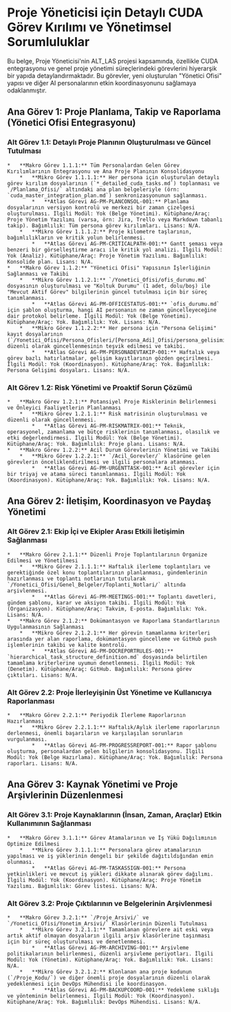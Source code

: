 # Proje Yöneticisi için Detaylı CUDA Görev Kırılımı ve Yönetimsel Sorumluluklar

Bu belge, Proje Yöneticisi'nin ALT_LAS projesi kapsamında, özellikle CUDA entegrasyonu ve genel proje yönetimi süreçlerindeki görevlerini hiyerarşik bir yapıda detaylandırmaktadır. Bu görevler, yeni oluşturulan "Yönetici Ofisi" yapısı ve diğer AI personalarının etkin koordinasyonunu sağlamaya odaklanmıştır.

## Ana Görev 1: Proje Planlama, Takip ve Raporlama (Yönetici Ofisi Entegrasyonu)

### Alt Görev 1.1: Detaylı Proje Planının Oluşturulması ve Güncel Tutulması
    *   **Makro Görev 1.1.1:** Tüm Personalardan Gelen Görev Kırılımlarının Entegrasyonu ve Ana Proje Planının Konsolidasyonu
        *   **Mikro Görev 1.1.1.1:** Her persona için oluşturulan detaylı görev kırılım dosyalarının (`*_detailed_cuda_tasks.md`) toplanması ve `/Planlama_Ofisi/` altındaki ana plan belgeleriyle (örn: `cuda_master_integration_plan.md`) senkronizasyonunun sağlanması.
            *   **Atlas Görevi AG-PM-PLANCONSOL-001:** Planlama dosyalarının versiyon kontrolü ve merkezi bir zaman çizelgesi oluşturulması. İlgili Modül: Yok (Belge Yönetimi). Kütüphane/Araç: Proje Yönetim Yazılımı (varsa, örn: Jira, Trello veya Markdown tabanlı takip). Bağımlılık: Tüm persona görev kırılımları. Lisans: N/A.
        *   **Mikro Görev 1.1.1.2:** Proje kilometre taşlarının, bağımlılıkların ve kritik yolun belirlenmesi.
            *   **Atlas Görevi AG-PM-CRITICALPATH-001:** Gantt şeması veya benzeri bir görselleştirme aracı ile kritik yol analizi. İlgili Modül: Yok (Analiz). Kütüphane/Araç: Proje Yönetim Yazılımı. Bağımlılık: Konsolide plan. Lisans: N/A.
    *   **Makro Görev 1.1.2:** "Yönetici Ofisi" Yapısının İşlerliğinin Sağlanması ve Takibi
        *   **Mikro Görev 1.1.2.1:** `/Yonetici_Ofisi/ofis_durumu.md` dosyasının oluşturulması ve "Koltuk Durumu" (1 adet, dolu/boş) ile "Mevcut Aktif Görev" bilgilerinin güncel tutulması için bir süreç tanımlanması.
            *   **Atlas Görevi AG-PM-OFFICESTATUS-001:** `ofis_durumu.md` için şablon oluşturma, hangi AI personanın ne zaman güncelleyeceğine dair protokol belirleme. İlgili Modül: Yok (Belge Yönetimi). Kütüphane/Araç: Yok. Bağımlılık: Yok. Lisans: N/A.
        *   **Mikro Görev 1.1.2.2:** Her persona için "Persona Gelişimi" kayıt dosyalarının (`/Yonetici_Ofisi/Persona_Ofisleri/[Persona_Adi]_Ofisi/persona_gelisimi.md`) düzenli olarak güncellenmesinin teşvik edilmesi ve takibi.
            *   **Atlas Görevi AG-PM-PERSONADEVTAKIP-001:** Haftalık veya görev bazlı hatırlatmalar, gelişim kayıtlarının gözden geçirilmesi. İlgili Modül: Yok (Koordinasyon). Kütüphane/Araç: Yok. Bağımlılık: Persona Gelişimi dosyaları. Lisans: N/A.

### Alt Görev 1.2: Risk Yönetimi ve Proaktif Sorun Çözümü
    *   **Makro Görev 1.2.1:** Potansiyel Proje Risklerinin Belirlenmesi ve Önleyici Faaliyetlerin Planlanması
        *   **Mikro Görev 1.2.1.1:** Risk matrisinin oluşturulması ve düzenli olarak güncellenmesi.
            *   **Atlas Görevi AG-PM-RISKMATRIX-001:** Teknik, operasyonel, zamanlama ve bütçe risklerinin tanımlanması, olasılık ve etki değerlendirmesi. İlgili Modül: Yok (Belge Yönetimi). Kütüphane/Araç: Yok. Bağımlılık: Proje planı. Lisans: N/A.
    *   **Makro Görev 1.2.2:** Acil Durum Görevlerinin Yönetimi ve Takibi
        *   **Mikro Görev 1.2.2.1:** `/Acil_Gorevler/` klasörüne gelen görevlerin önceliklendirilmesi ve ilgili personalara atanması.
            *   **Atlas Görevi AG-PM-URGENTTASK-001:** Acil görevler için bir triyaj ve atama süreci tanımlanması. İlgili Modül: Yok (Koordinasyon). Kütüphane/Araç: Yok. Bağımlılık: Yok. Lisans: N/A.

## Ana Görev 2: İletişim, Koordinasyon ve Paydaş Yönetimi

### Alt Görev 2.1: Ekip İçi ve Ekipler Arası Etkili İletişimin Sağlanması
    *   **Makro Görev 2.1.1:** Düzenli Proje Toplantılarının Organize Edilmesi ve Yönetilmesi
        *   **Mikro Görev 2.1.1.1:** Haftalık ilerleme toplantıları ve gerektiğinde özel konu toplantılarının planlanması, gündemlerinin hazırlanması ve toplantı notlarının tutularak `/Yonetici_Ofisi/Genel_Belgeler/Toplanti_Notlari/` altında arşivlenmesi.
            *   **Atlas Görevi AG-PM-MEETINGS-001:** Toplantı davetleri, gündem şablonu, karar ve aksiyon takibi. İlgili Modül: Yok (Organizasyon). Kütüphane/Araç: Takvim, E-posta. Bağımlılık: Yok. Lisans: N/A.
    *   **Makro Görev 2.1.2:** Dokümantasyon ve Raporlama Standartlarının Uygulanmasının Sağlanması
        *   **Mikro Görev 2.1.2.1:** Her görevin tamamlanma kriterleri arasında yer alan raporlama, dokümantasyon güncelleme ve GitHub push işlemlerinin takibi ve kalite kontrolü.
            *   **Atlas Görevi AG-PM-DOCREPORTRULES-001:** `hierarchical_task_structure_definition.md` dosyasında belirtilen tamamlama kriterlerine uyumun denetlenmesi. İlgili Modül: Yok (Denetim). Kütüphane/Araç: GitHub. Bağımlılık: Persona görev çıktıları. Lisans: N/A.

### Alt Görev 2.2: Proje İlerleyişinin Üst Yönetime ve Kullanıcıya Raporlanması
    *   **Makro Görev 2.2.1:** Periyodik İlerleme Raporlarının Hazırlanması
        *   **Mikro Görev 2.2.1.1:** Haftalık/Aylık ilerleme raporlarının derlenmesi, önemli başarıların ve karşılaşılan sorunların vurgulanması.
            *   **Atlas Görevi AG-PM-PROGRESSREPORT-001:** Rapor şablonu oluşturma, personalardan gelen bilgilerin konsolidasyonu. İlgili Modül: Yok (Belge Hazırlama). Kütüphane/Araç: Yok. Bağımlılık: Persona raporları. Lisans: N/A.

## Ana Görev 3: Kaynak Yönetimi ve Proje Arşivlerinin Düzenlenmesi

### Alt Görev 3.1: Proje Kaynaklarının (İnsan, Zaman, Araçlar) Etkin Kullanımının Sağlanması
    *   **Makro Görev 3.1.1:** Görev Atamalarının ve İş Yükü Dağılımının Optimize Edilmesi
        *   **Mikro Görev 3.1.1.1:** Personalara görev atamalarının yapılması ve iş yüklerinin dengeli bir şekilde dağıtıldığından emin olunması.
            *   **Atlas Görevi AG-PM-TASKASSIGN-001:** Persona yetkinlikleri ve mevcut iş yükleri dikkate alınarak görev dağılımı. İlgili Modül: Yok (Koordinasyon). Kütüphane/Araç: Proje Yönetim Yazılımı. Bağımlılık: Görev listesi. Lisans: N/A.

### Alt Görev 3.2: Proje Çıktılarının ve Belgelerinin Arşivlenmesi
    *   **Makro Görev 3.2.1:** `/Proje_Arsivi/` ve `/Yonetici_Ofisi/Yonetim_Arsivi/` Klasörlerinin Düzenli Tutulması
        *   **Mikro Görev 3.2.1.1:** Tamamlanan görevlere ait eski veya artık aktif olmayan dosyaların ilgili arşiv klasörlerine taşınması için bir süreç oluşturulması ve denetlenmesi.
            *   **Atlas Görevi AG-PM-ARCHIVING-001:** Arşivleme politikalarının belirlenmesi, düzenli arşivleme periyotları. İlgili Modül: Yok (Yönetim). Kütüphane/Araç: Yok. Bağımlılık: Yok. Lisans: N/A.
        *   **Mikro Görev 3.2.1.2:** Klonlanan ana proje kodunun (`/Proje_Kodu/`) ve diğer önemli proje dosyalarının düzenli olarak yedeklenmesi için DevOps Mühendisi ile koordinasyon.
            *   **Atlas Görevi AG-PM-BACKUPCOORD-001:** Yedekleme sıklığı ve yönteminin belirlenmesi. İlgili Modül: Yok (Koordinasyon). Kütüphane/Araç: Yok. Bağımlılık: DevOps Mühendisi. Lisans: N/A.

